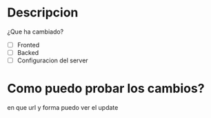# Descripcion
¿Que ha cambiado?

- [ ] Fronted
- [ ] Backed
- [ ] Configuracion del server

# Como puedo probar los cambios?
en que url y forma puedo ver el update
